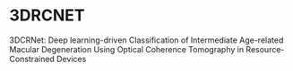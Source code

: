 # 3DRCNET
3DCRNet: Deep learning-driven Classification of Intermediate Age-related Macular Degeneration Using Optical Coherence Tomography in Resource-Constrained Devices
